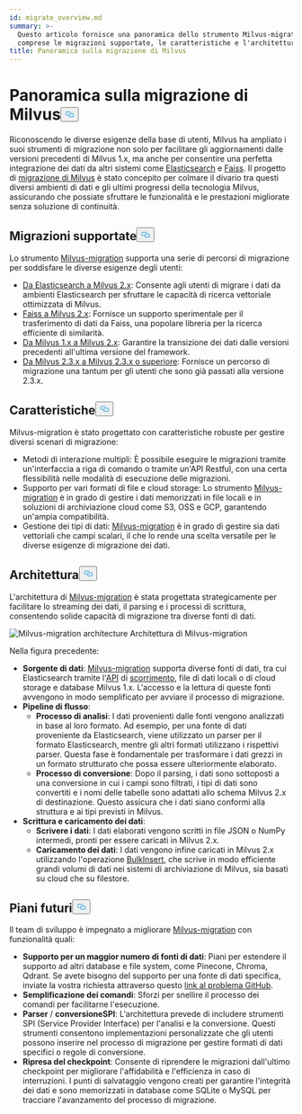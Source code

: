 ```yaml
---
id: migrate_overview.md
summary: >-
  Questo articolo fornisce una panoramica dello strumento Milvus-migration,
  comprese le migrazioni supportate, le caratteristiche e l'architettura.
title: Panoramica sulla migrazione di Milvus
---
```


<h1 id="Milvus-Migration-Overview" class="common-anchor-header">Panoramica sulla migrazione di Milvus<button data-href="#Milvus-Migration-Overview" class="anchor-icon" translate="no">
      <svg translate="no"
        aria-hidden="true"
        focusable="false"
        height="20"
        version="1.1"
        viewBox="0 0 16 16"
        width="16"
      >
        <path
          fill="#0092E4"
          fill-rule="evenodd"
          d="M4 9h1v1H4c-1.5 0-3-1.69-3-3.5S2.55 3 4 3h4c1.45 0 3 1.69 3 3.5 0 1.41-.91 2.72-2 3.25V8.59c.58-.45 1-1.27 1-2.09C10 5.22 8.98 4 8 4H4c-.98 0-2 1.22-2 2.5S3 9 4 9zm9-3h-1v1h1c1 0 2 1.22 2 2.5S13.98 12 13 12H9c-.98 0-2-1.22-2-2.5 0-.83.42-1.64 1-2.09V6.25c-1.09.53-2 1.84-2 3.25C6 11.31 7.55 13 9 13h4c1.45 0 3-1.69 3-3.5S14.5 6 13 6z"
        ></path>
      </svg>
    </button></h1><p>Riconoscendo le diverse esigenze della base di utenti, Milvus ha ampliato i suoi strumenti di migrazione non solo per facilitare gli aggiornamenti dalle versioni precedenti di Milvus 1.x, ma anche per consentire una perfetta integrazione dei dati da altri sistemi come <a href="https://www.elastic.co/guide/en/elasticsearch/reference/current/elasticsearch-intro.html">Elasticsearch</a> e <a href="https://github.com/facebookresearch/faiss">Faiss</a>. Il progetto di <a href="https://github.com/zilliztech/milvus-migration">migrazione di Milvus</a> è stato concepito per colmare il divario tra questi diversi ambienti di dati e gli ultimi progressi della tecnologia Milvus, assicurando che possiate sfruttare le funzionalità e le prestazioni migliorate senza soluzione di continuità.</p>
<h2 id="Supported-migrations" class="common-anchor-header">Migrazioni supportate<button data-href="#Supported-migrations" class="anchor-icon" translate="no">
      <svg translate="no"
        aria-hidden="true"
        focusable="false"
        height="20"
        version="1.1"
        viewBox="0 0 16 16"
        width="16"
      >
        <path
          fill="#0092E4"
          fill-rule="evenodd"
          d="M4 9h1v1H4c-1.5 0-3-1.69-3-3.5S2.55 3 4 3h4c1.45 0 3 1.69 3 3.5 0 1.41-.91 2.72-2 3.25V8.59c.58-.45 1-1.27 1-2.09C10 5.22 8.98 4 8 4H4c-.98 0-2 1.22-2 2.5S3 9 4 9zm9-3h-1v1h1c1 0 2 1.22 2 2.5S13.98 12 13 12H9c-.98 0-2-1.22-2-2.5 0-.83.42-1.64 1-2.09V6.25c-1.09.53-2 1.84-2 3.25C6 11.31 7.55 13 9 13h4c1.45 0 3-1.69 3-3.5S14.5 6 13 6z"
        ></path>
      </svg>
    </button></h2><p>Lo strumento <a href="https://github.com/zilliztech/milvus-migration">Milvus-migration</a> supporta una serie di percorsi di migrazione per soddisfare le diverse esigenze degli utenti:</p>
<ul>
<li><a href="/docs/it/v2.5.x/es2m.md">Da Elasticsearch a Milvus 2.x</a>: Consente agli utenti di migrare i dati da ambienti Elasticsearch per sfruttare le capacità di ricerca vettoriale ottimizzata di Milvus.</li>
<li><a href="/docs/it/v2.5.x/f2m.md">Faiss a Milvus 2.x</a>: Fornisce un supporto sperimentale per il trasferimento di dati da Faiss, una popolare libreria per la ricerca efficiente di similarità.</li>
<li><a href="/docs/it/v2.5.x/m2m.md">Da Milvus 1.x a Milvus 2.x</a>: Garantire la transizione dei dati dalle versioni precedenti all'ultima versione del framework.</li>
<li><a href="/docs/it/v2.5.x/from-m2x.md">Da Milvus 2.3.x a Milvus 2.3.x o superiore</a>: Fornisce un percorso di migrazione una tantum per gli utenti che sono già passati alla versione 2.3.x.</li>
</ul>
<h2 id="Features" class="common-anchor-header">Caratteristiche<button data-href="#Features" class="anchor-icon" translate="no">
      <svg translate="no"
        aria-hidden="true"
        focusable="false"
        height="20"
        version="1.1"
        viewBox="0 0 16 16"
        width="16"
      >
        <path
          fill="#0092E4"
          fill-rule="evenodd"
          d="M4 9h1v1H4c-1.5 0-3-1.69-3-3.5S2.55 3 4 3h4c1.45 0 3 1.69 3 3.5 0 1.41-.91 2.72-2 3.25V8.59c.58-.45 1-1.27 1-2.09C10 5.22 8.98 4 8 4H4c-.98 0-2 1.22-2 2.5S3 9 4 9zm9-3h-1v1h1c1 0 2 1.22 2 2.5S13.98 12 13 12H9c-.98 0-2-1.22-2-2.5 0-.83.42-1.64 1-2.09V6.25c-1.09.53-2 1.84-2 3.25C6 11.31 7.55 13 9 13h4c1.45 0 3-1.69 3-3.5S14.5 6 13 6z"
        ></path>
      </svg>
    </button></h2><p>Milvus-migration è stato progettato con caratteristiche robuste per gestire diversi scenari di migrazione:</p>
<ul>
<li>Metodi di interazione multipli: È possibile eseguire le migrazioni tramite un'interfaccia a riga di comando o tramite un'API Restful, con una certa flessibilità nelle modalità di esecuzione delle migrazioni.</li>
<li>Supporto per vari formati di file e cloud storage: Lo strumento <a href="https://github.com/zilliztech/milvus-migration">Milvus-migration</a> è in grado di gestire i dati memorizzati in file locali e in soluzioni di archiviazione cloud come S3, OSS e GCP, garantendo un'ampia compatibilità.</li>
<li>Gestione dei tipi di dati: <a href="https://github.com/zilliztech/milvus-migration">Milvus-migration</a> è in grado di gestire sia dati vettoriali che campi scalari, il che lo rende una scelta versatile per le diverse esigenze di migrazione dei dati.</li>
</ul>
<h2 id="Architecture" class="common-anchor-header">Architettura<button data-href="#Architecture" class="anchor-icon" translate="no">
      <svg translate="no"
        aria-hidden="true"
        focusable="false"
        height="20"
        version="1.1"
        viewBox="0 0 16 16"
        width="16"
      >
        <path
          fill="#0092E4"
          fill-rule="evenodd"
          d="M4 9h1v1H4c-1.5 0-3-1.69-3-3.5S2.55 3 4 3h4c1.45 0 3 1.69 3 3.5 0 1.41-.91 2.72-2 3.25V8.59c.58-.45 1-1.27 1-2.09C10 5.22 8.98 4 8 4H4c-.98 0-2 1.22-2 2.5S3 9 4 9zm9-3h-1v1h1c1 0 2 1.22 2 2.5S13.98 12 13 12H9c-.98 0-2-1.22-2-2.5 0-.83.42-1.64 1-2.09V6.25c-1.09.53-2 1.84-2 3.25C6 11.31 7.55 13 9 13h4c1.45 0 3-1.69 3-3.5S14.5 6 13 6z"
        ></path>
      </svg>
    </button></h2><p>L'architettura di <a href="https://github.com/zilliztech/milvus-migration">Milvus-migration</a> è stata progettata strategicamente per facilitare lo streaming dei dati, il parsing e i processi di scrittura, consentendo solide capacità di migrazione tra diverse fonti di dati.</p>
<p>
  
   <span class="img-wrapper"> <img translate="no" src="/docs/v2.5.x/assets/milvus-migration-architecture.jpeg" alt="Milvus-migration architecture" class="doc-image" id="milvus-migration-architecture" />
   </span> <span class="img-wrapper"> <span>Architettura di Milvus-migration</span> </span></p>
<p>Nella figura precedente:</p>
<ul>
<li><strong>Sorgente di dati</strong>: <a href="https://github.com/zilliztech/milvus-migration">Milvus-migration</a> supporta diverse fonti di dati, tra cui Elasticsearch tramite l'<a href="https://www.elastic.co/guide/en/elasticsearch/reference/current/scroll-api.html">API</a> di <a href="https://www.elastic.co/guide/en/elasticsearch/reference/current/scroll-api.html">scorrimento</a>, file di dati locali o di cloud storage e database Milvus 1.x. L'accesso e la lettura di queste fonti avvengono in modo semplificato per avviare il processo di migrazione.</li>
<li><strong>Pipeline di flusso</strong>:<ul>
<li><strong>Processo di analisi</strong>: I dati provenienti dalle fonti vengono analizzati in base al loro formato. Ad esempio, per una fonte di dati proveniente da Elasticsearch, viene utilizzato un parser per il formato Elasticsearch, mentre gli altri formati utilizzano i rispettivi parser. Questa fase è fondamentale per trasformare i dati grezzi in un formato strutturato che possa essere ulteriormente elaborato.</li>
<li><strong>Processo di conversione</strong>: Dopo il parsing, i dati sono sottoposti a una conversione in cui i campi sono filtrati, i tipi di dati sono convertiti e i nomi delle tabelle sono adattati allo schema Milvus 2.x di destinazione. Questo assicura che i dati siano conformi alla struttura e ai tipi previsti in Milvus.</li>
</ul></li>
<li><strong>Scrittura e caricamento dei dati</strong>:<ul>
<li><strong>Scrivere i dati</strong>: I dati elaborati vengono scritti in file JSON o NumPy intermedi, pronti per essere caricati in Milvus 2.x.</li>
<li><strong>Caricamento dei dati</strong>: I dati vengono infine caricati in Milvus 2.x utilizzando l'operazione <a href="https://milvus.io/api-reference/pymilvus/v2.4.x/ORM/utility/do_bulk_insert.md">BulkInsert</a>, che scrive in modo efficiente grandi volumi di dati nei sistemi di archiviazione di Milvus, sia basati su cloud che su filestore.</li>
</ul></li>
</ul>
<h2 id="Future-plans" class="common-anchor-header">Piani futuri<button data-href="#Future-plans" class="anchor-icon" translate="no">
      <svg translate="no"
        aria-hidden="true"
        focusable="false"
        height="20"
        version="1.1"
        viewBox="0 0 16 16"
        width="16"
      >
        <path
          fill="#0092E4"
          fill-rule="evenodd"
          d="M4 9h1v1H4c-1.5 0-3-1.69-3-3.5S2.55 3 4 3h4c1.45 0 3 1.69 3 3.5 0 1.41-.91 2.72-2 3.25V8.59c.58-.45 1-1.27 1-2.09C10 5.22 8.98 4 8 4H4c-.98 0-2 1.22-2 2.5S3 9 4 9zm9-3h-1v1h1c1 0 2 1.22 2 2.5S13.98 12 13 12H9c-.98 0-2-1.22-2-2.5 0-.83.42-1.64 1-2.09V6.25c-1.09.53-2 1.84-2 3.25C6 11.31 7.55 13 9 13h4c1.45 0 3-1.69 3-3.5S14.5 6 13 6z"
        ></path>
      </svg>
    </button></h2><p>Il team di sviluppo è impegnato a migliorare <a href="https://github.com/zilliztech/milvus-migration">Milvus-migration</a> con funzionalità quali:</p>
<ul>
<li><strong>Supporto per un maggior numero di fonti di dati</strong>: Piani per estendere il supporto ad altri database e file system, come Pinecone, Chroma, Qdrant. Se avete bisogno del supporto per una fonte di dati specifica, inviate la vostra richiesta attraverso questo <a href="https://github.com/zilliztech/milvus-migration/issues">link al problema GitHub</a>.</li>
<li><strong>Semplificazione dei comandi</strong>: Sforzi per snellire il processo dei comandi per facilitarne l'esecuzione.</li>
<li><strong>Parser</strong> / <strong>conversione</strong><strong>SPI</strong>: L'architettura prevede di includere strumenti SPI (Service Provider Interface) per l'analisi e la conversione. Questi strumenti consentono implementazioni personalizzate che gli utenti possono inserire nel processo di migrazione per gestire formati di dati specifici o regole di conversione.</li>
<li><strong>Ripresa del checkpoint</strong>: Consente di riprendere le migrazioni dall'ultimo checkpoint per migliorare l'affidabilità e l'efficienza in caso di interruzioni. I punti di salvataggio vengono creati per garantire l'integrità dei dati e sono memorizzati in database come SQLite o MySQL per tracciare l'avanzamento del processo di migrazione.</li>
</ul>
